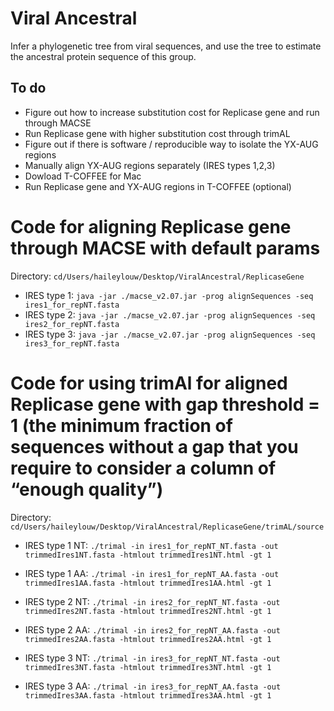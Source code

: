 # Viral Ancestral
Infer a phylogenetic tree from viral sequences, and use the tree to estimate the ancestral protein sequence of this group.

## To do 
- Figure out how to increase substitution cost for Replicase gene and run through MACSE
- Run Replicase gene with higher substitution cost through trimAL
- Figure out if there is software / reproducible way to isolate the YX-AUG regions
- Manually align YX-AUG regions separately (IRES types 1,2,3)
- Dowload T-COFFEE for Mac
- Run Replicase gene and YX-AUG regions in T-COFFEE (optional)


# Code for aligning Replicase gene through MACSE with default params
Directory: `cd/Users/haileylouw/Desktop/ViralAncestral/ReplicaseGene`

- IRES type 1: `java -jar ./macse_v2.07.jar -prog alignSequences -seq ires1_for_repNT.fasta`
- IRES type 2: `java -jar ./macse_v2.07.jar -prog alignSequences -seq ires2_for_repNT.fasta`
- IRES type 3: `java -jar ./macse_v2.07.jar -prog alignSequences -seq ires3_for_repNT.fasta`

# Code for using trimAl for aligned Replicase gene with gap threshold = 1 (the minimum fraction of sequences without a gap that you require to consider a column of “enough quality”)
Directory: `cd/Users/haileylouw/Desktop/ViralAncestral/ReplicaseGene/trimAL/source`

- IRES type 1 NT: `./trimal -in ires1_for_repNT_NT.fasta -out trimmedIres1NT.fasta -htmlout trimmedIres1NT.html -gt 1`

- IRES type 1 AA: `./trimal -in ires1_for_repNT_AA.fasta -out trimmedIres1AA.fasta -htmlout trimmedIres1AA.html -gt 1`

- IRES type 2 NT: `./trimal -in ires2_for_repNT_NT.fasta -out trimmedIres2NT.fasta -htmlout trimmedIres2NT.html -gt 1`

- IRES type 2 AA: `./trimal -in ires2_for_repNT_AA.fasta -out trimmedIres2AA.fasta -htmlout trimmedIres2AA.html -gt 1`

- IRES type 3 NT: `./trimal -in ires3_for_repNT_NT.fasta -out trimmedIres3NT.fasta -htmlout trimmedIres3NT.html -gt 1`

- IRES type 3 AA: `./trimal -in ires3_for_repNT_AA.fasta -out trimmedIres3AA.fasta -htmlout trimmedIres3AA.html -gt 1`
